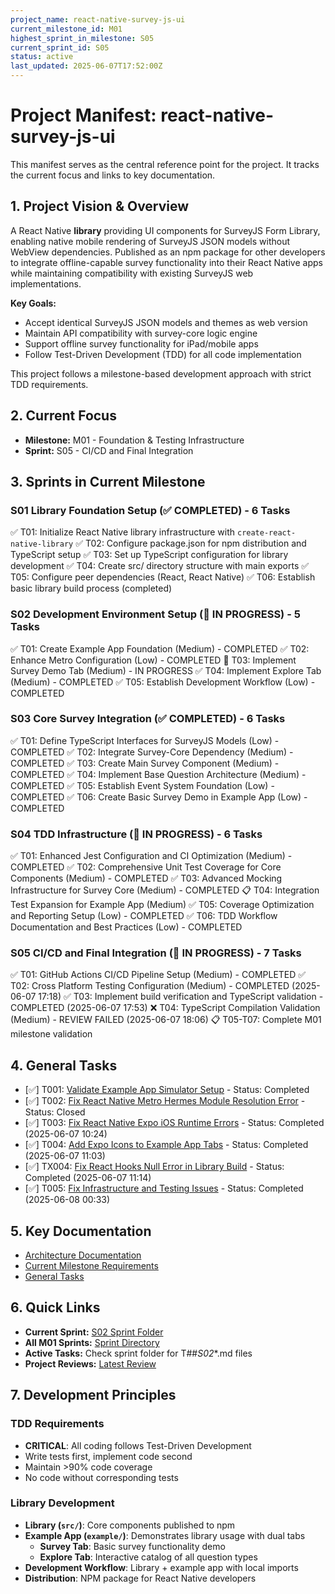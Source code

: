 ```yaml
---
project_name: react-native-survey-js-ui
current_milestone_id: M01
highest_sprint_in_milestone: S05
current_sprint_id: S05
status: active
last_updated: 2025-06-07T17:52:00Z
---
```


# Project Manifest: react-native-survey-js-ui

This manifest serves as the central reference point for the project. It tracks the current focus and links to key documentation.

## 1. Project Vision & Overview

A React Native **library** providing UI components for SurveyJS Form Library, enabling native mobile rendering of SurveyJS JSON models without WebView dependencies. Published as an npm package for other developers to integrate offline-capable survey functionality into their React Native apps while maintaining compatibility with existing SurveyJS web implementations.

**Key Goals:**
- Accept identical SurveyJS JSON models and themes as web version
- Maintain API compatibility with survey-core logic engine  
- Support offline survey functionality for iPad/mobile apps
- Follow Test-Driven Development (TDD) for all code implementation

This project follows a milestone-based development approach with strict TDD requirements.

## 2. Current Focus

- **Milestone:** M01 - Foundation & Testing Infrastructure
- **Sprint:** S05 - CI/CD and Final Integration

## 3. Sprints in Current Milestone

### S01 Library Foundation Setup (✅ COMPLETED) - 6 Tasks
✅ T01: Initialize React Native library infrastructure with `create-react-native-library`
✅ T02: Configure package.json for npm distribution and TypeScript setup
✅ T03: Set up TypeScript configuration for library development
✅ T04: Create src/ directory structure with main exports
✅ T05: Configure peer dependencies (React, React Native)
✅ T06: Establish basic library build process (completed)

### S02 Development Environment Setup (🔄 IN PROGRESS) - 5 Tasks
✅ T01: Create Example App Foundation (Medium) - COMPLETED
✅ T02: Enhance Metro Configuration (Low) - COMPLETED
🔄 T03: Implement Survey Demo Tab (Medium) - IN PROGRESS
✅ T04: Implement Explore Tab (Medium) - COMPLETED
✅ T05: Establish Development Workflow (Low) - COMPLETED

### S03 Core Survey Integration (✅ COMPLETED) - 6 Tasks
✅ T01: Define TypeScript Interfaces for SurveyJS Models (Low) - COMPLETED
✅ T02: Integrate Survey-Core Dependency (Medium) - COMPLETED
✅ T03: Create Main Survey Component (Medium) - COMPLETED
✅ T04: Implement Base Question Architecture (Medium) - COMPLETED
✅ T05: Establish Event System Foundation (Low) - COMPLETED
✅ T06: Create Basic Survey Demo in Example App (Low) - COMPLETED

### S04 TDD Infrastructure (🔄 IN PROGRESS) - 6 Tasks
✅ T01: Enhanced Jest Configuration and CI Optimization (Medium) - COMPLETED
✅ T02: Comprehensive Unit Test Coverage for Core Components (Medium) - COMPLETED
✅ T03: Advanced Mocking Infrastructure for Survey Core (Medium) - COMPLETED
📋 T04: Integration Test Expansion for Example App (Medium)
✅ T05: Coverage Optimization and Reporting Setup (Low) - COMPLETED
✅ T06: TDD Workflow Documentation and Best Practices (Low) - COMPLETED

### S05 CI/CD and Final Integration (🔄 IN PROGRESS) - 7 Tasks
✅ T01: GitHub Actions CI/CD Pipeline Setup (Medium) - COMPLETED
✅ T02: Cross Platform Testing Configuration (Medium) - COMPLETED (2025-06-07 17:18)
✅ T03: Implement build verification and TypeScript validation - COMPLETED (2025-06-07 17:53)
❌ T04: TypeScript Compilation Validation (Medium) - REVIEW FAILED (2025-06-07 18:06)
📋 T05-T07: Complete M01 milestone validation

## 4. General Tasks

- [✅] T001: [Validate Example App Simulator Setup](./04_GENERAL_TASKS/TX001_Validate_Example_App_Simulator_Setup.md) - Status: Completed
- [✅] T002: [Fix React Native Metro Hermes Module Resolution Error](./04_GENERAL_TASKS/T002_Fix_React_Native_Metro_Hermes_Module_Resolution_Error.md) - Status: Closed
- [✅] T003: [Fix React Native Expo iOS Runtime Errors](./04_GENERAL_TASKS/TX003_Fix_React_Native_Expo_iOS_Runtime_Errors.md) - Status: Completed (2025-06-07 10:24)
- [✅] T004: [Add Expo Icons to Example App Tabs](./04_GENERAL_TASKS/TX004_Add_Expo_Icons_to_Example_App_Tabs.md) - Status: Completed (2025-06-07 11:03)
- [✅] TX004: [Fix React Hooks Null Error in Library Build](./04_GENERAL_TASKS/COMPLETED_TX004_Fix_React_Hooks_Null_Error_Library_Build.md) - Status: Completed (2025-06-07 11:14)
- [✅] T005: [Fix Infrastructure and Testing Issues](./04_GENERAL_TASKS/TX005_Fix_Infrastructure_and_Testing_Issues.md) - Status: Completed (2025-06-08 00:33)

## 5. Key Documentation

- [Architecture Documentation](./01_PROJECT_DOCS/ARCHITECTURE.md)
- [Current Milestone Requirements](./02_REQUIREMENTS/M01_Foundation_and_Testing/)
- [General Tasks](./04_GENERAL_TASKS/)

## 6. Quick Links

- **Current Sprint:** [S02 Sprint Folder](./03_SPRINTS/S02_M01_Development_Environment/)
- **All M01 Sprints:** [Sprint Directory](./03_SPRINTS/)
- **Active Tasks:** Check sprint folder for T##_S02_*.md files
- **Project Reviews:** [Latest Review](./10_STATE_OF_PROJECT/)

## 7. Development Principles

### TDD Requirements
- **CRITICAL**: All coding follows Test-Driven Development
- Write tests first, implement code second
- Maintain >90% code coverage
- No code without corresponding tests

### Library Development
- **Library (`src/`)**: Core components published to npm
- **Example App (`example/`)**: Demonstrates library usage with dual tabs
  - **Survey Tab**: Basic survey functionality demo  
  - **Explore Tab**: Interactive catalog of all question types
- **Development Workflow**: Library + example app with local imports
- **Distribution**: NPM package for React Native developers
